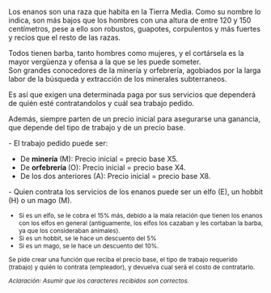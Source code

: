 <p>Los enanos son una raza que habita en la Tierra Media. Como su nombre lo indica, son más bajos que los hombres con una altura de entre 120 y 150 centímetros, pese a ello son robustos, guapotes, corpulentos y más fuertes y recios que el resto de las razas.</p><p>Todos tienen barba, tanto hombres como mujeres, y el cortársela es la mayor vergüenza y ofensa a la que se les puede someter.<br/>Son grandes conocedores de la minería y orfebrería, agobiados por la larga labor de la búsqueda y extracción de los minerales subterraneos.</p><p>Es así que exigen una determinada paga por sus servicios que dependerá de quién esté contratandolos y cuál sea trabajo pedido.</p><p>Además, siempre parten de un precio inicial para asegurarse una ganancia, que depende del tipo de trabajo y de un precio base.</p><p>- El trabajo pedido puede ser:</p><ul><li>​De <b><b>minería</b> </b>(M): Precio inicial = precio base X5.</li><li>De <b><b>orfebrería</b> </b>(O): Precio inicial = precio base X4.</li><li>De los dos anteriores (A): Precio inicial = precio base X8.</li></ul><p>- Quien contrata los servicios de los enanos puede ser un elfo (E), un hobbit (H) o un mago (M).</p><ul style="font-size: 12px;text-align: left;"><li>​Si es un elfo, se le cobra el 15% más, debido a la mala relación que tienen los enanos con los elfos en general (antiguamente, los elfos los cazaban y les cortaban la barba, ya que los consideraban animales).</li><li>Si es un hobbit, se le hace un descuento del 5%<br/></li><li>Si es un mago, se le hace un descuento del 10%.</li></ul><p style="font-size: 12px;text-align: left;">Se pide crear una función que reciba el precio base, el tipo de trabajo requerido (trabajo) y quién lo contrata (empleador), y devuelva cual será el costo de contratarlo.</p><p style="font-size: 12px;text-align: left;"><i>Aclaración: Asumir que los caracteres recibidos son correctos.</i></p>